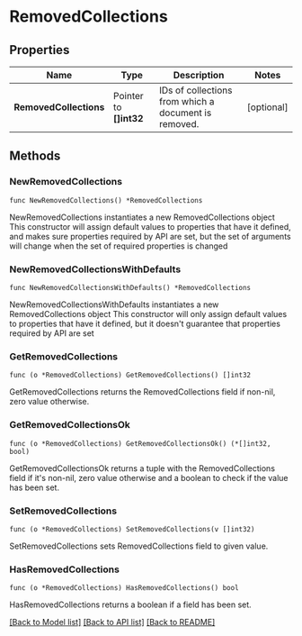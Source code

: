 # RemovedCollections

## Properties

Name | Type | Description | Notes
------------ | ------------- | ------------- | -------------
**RemovedCollections** | Pointer to **[]int32** | IDs of collections from which a document is removed. | [optional] 

## Methods

### NewRemovedCollections

`func NewRemovedCollections() *RemovedCollections`

NewRemovedCollections instantiates a new RemovedCollections object
This constructor will assign default values to properties that have it defined,
and makes sure properties required by API are set, but the set of arguments
will change when the set of required properties is changed

### NewRemovedCollectionsWithDefaults

`func NewRemovedCollectionsWithDefaults() *RemovedCollections`

NewRemovedCollectionsWithDefaults instantiates a new RemovedCollections object
This constructor will only assign default values to properties that have it defined,
but it doesn't guarantee that properties required by API are set

### GetRemovedCollections

`func (o *RemovedCollections) GetRemovedCollections() []int32`

GetRemovedCollections returns the RemovedCollections field if non-nil, zero value otherwise.

### GetRemovedCollectionsOk

`func (o *RemovedCollections) GetRemovedCollectionsOk() (*[]int32, bool)`

GetRemovedCollectionsOk returns a tuple with the RemovedCollections field if it's non-nil, zero value otherwise
and a boolean to check if the value has been set.

### SetRemovedCollections

`func (o *RemovedCollections) SetRemovedCollections(v []int32)`

SetRemovedCollections sets RemovedCollections field to given value.

### HasRemovedCollections

`func (o *RemovedCollections) HasRemovedCollections() bool`

HasRemovedCollections returns a boolean if a field has been set.


[[Back to Model list]](../README.md#documentation-for-models) [[Back to API list]](../README.md#documentation-for-api-endpoints) [[Back to README]](../README.md)


